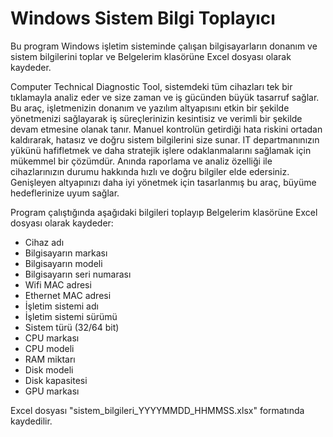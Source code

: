 # Windows Sistem Bilgi Toplayıcı

Bu program Windows işletim sisteminde çalışan bilgisayarların donanım ve sistem bilgilerini toplar ve Belgelerim klasörüne Excel dosyası olarak kaydeder.






Computer Technical Diagnostic Tool, sistemdeki tüm cihazları tek bir tıklamayla analiz eder ve size zaman ve iş gücünden büyük tasarruf sağlar. 
Bu araç, işletmenizin donanım ve yazılım altyapısını etkin bir şekilde yönetmenizi sağlayarak iş süreçlerinizin kesintisiz ve verimli bir şekilde devam etmesine olanak tanır.
Manuel kontrolün getirdiği hata riskini ortadan kaldırarak, hatasız ve doğru sistem bilgilerini size sunar. IT departmanınızın yükünü hafifletmek ve daha stratejik işlere 
odaklanmalarını sağlamak için mükemmel bir çözümdür. Anında raporlama ve analiz özelliği ile cihazlarınızın durumu hakkında hızlı ve doğru bilgiler elde edersiniz. 
Genişleyen altyapınızı daha iyi yönetmek için tasarlanmış bu araç, büyüme hedeflerinize uyum sağlar.

Program çalıştığında aşağıdaki bilgileri toplayıp Belgelerim klasörüne Excel dosyası olarak kaydeder:

- Cihaz adı
- Bilgisayarın markası
- Bilgisayarın modeli
- Bilgisayarın seri numarası
- Wifi MAC adresi
- Ethernet MAC adresi
- İşletim sistemi adı
- İşletim sistemi sürümü
- Sistem türü (32/64 bit)
- CPU markası
- CPU modeli
- RAM miktarı
- Disk modeli
- Disk kapasitesi
- GPU markası

Excel dosyası "sistem_bilgileri_YYYYMMDD_HHMMSS.xlsx" formatında kaydedilir.